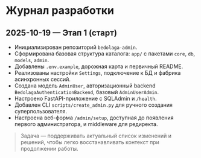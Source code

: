 # Журнал разработки

## 2025-10-19 — Этап 1 (старт)

- Инициализирован репозиторий `bedolaga-admin`.
- Сформирована базовая структура каталога: `app/` с пакетами `core`, `db`, `models`, `admin`.
- Добавлены `.env.example`, дорожная карта и первичный README.
- Реализованы настройки `Settings`, подключение к БД и фабрика асинхронных сессий.
- Создана модель `AdminUser`, авторизационный backend `BedolagaAuthenticationBackend`, базовый `AdminUserAdmin`.
- Настроено FastAPI-приложение с SQLAdmin и `/health`.
- Добавлен CLI `scripts/create_admin.py` для ручного создания суперпользователя.
- Настроена веб-форма `/admin/setup`, доступная до появления первого администратора, и middleware для редиректа.

> Задача — поддерживать актуальный список изменений и решений, чтобы легко восстанавливать контекст при продолжении работы.
